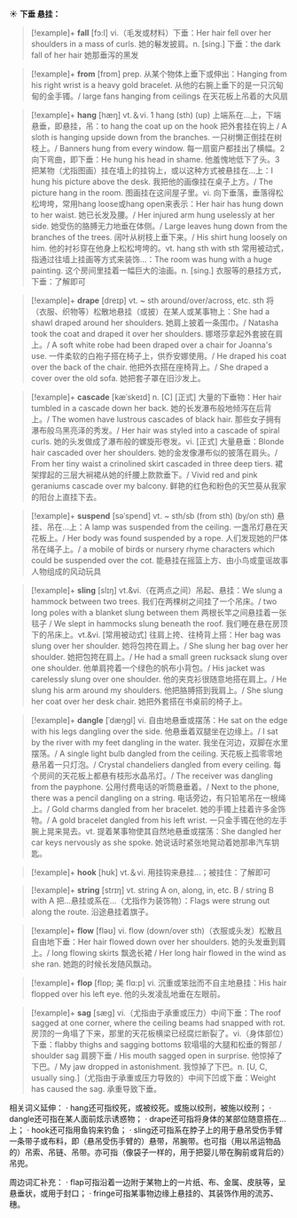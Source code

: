 ☀ <span class="category">**下垂 悬挂：**</span>
>[!example]+ <span class="vocabulary">**fall**</span> [fɔ:l] 
> <span class="definition">vi.（毛发或材料）下垂：</span>Her hair fell over her shoulders in a mass of curls. 她的鬈发披肩。<span class="definition">n. [sing.] 下垂：</span>the dark fall of her hair 她那垂泻的黑发

>[!example]+ <span class="vocabulary">**from**</span> [frɒm] 
> <span class="definition">prep. 从某个物体上垂下或伸出：</span>Hanging from his right wrist is a heavy gold bracelet. 从他的右腕上垂下的是一只沉甸甸的金手镯。/ large fans hanging from ceilings 在天花板上吊着的大风扇

>[!example]+ <span class="vocabulary">**hang**</span> [hæŋ] 
> <span class="definition">vt.＆vi. 1 hang (sth) (up) 上端系在…上，下端悬垂，即悬挂，吊：</span>to hang the coat up on the hook 把外套挂在钩上 / A sloth is hanging upside down from the branches. 一只树懒正倒挂在树枝上。/ Banners hung from every window. 每一扇窗户都挂出了横幅。<span class="definition">2 向下弯曲，即下垂：</span>He hung his head in shame. 他羞愧地低下了头。<span class="definition">3 把某物（尤指图画）挂在墙上的挂钩上，或以这种方式被悬挂在…上：</span>I hung his picture above the desk. 我把他的画像挂在桌子上方。/ The picture hang in the room. 图画挂在这间屋子里。<span class="definition">vi. 向下垂落，垂落得松松垮垮，常用hang loose或hang open来表示：</span>Her hair has hung down to her waist. 她已长发及腰。/ Her injured arm hung uselessly at her side. 她受伤的胳膊无力地垂在体侧。/ Large leaves hung down from the branches of the trees. 阔叶从树枝上垂下来。/ His shirt hung loosely on him. 他的衬衫穿在他身上松松垮垮的。<span class="definition">vt. hang sth with sth 常用被动式，指通过往墙上挂画等方式来装饰…：</span>The room was hung with a huge painting. 这个房间里挂着一幅巨大的油画。<span class="definition">n. [sing.] 衣服等的悬挂方式，下垂：</span>了解即可
           
>[!example]+ <span class="vocabulary">**drape**</span> [dreɪp]
> <span class="definition">vt. ~ sth around/over/across, etc. sth 将（衣服、织物等）松散地悬挂（或披）在某人或某事物上：</span>She had a shawl draped around her shoulders. 她肩上披着一条围巾。/ Natasha took the coat and draped it over her shoulders. 娜塔莎拿起外套披在肩上。/ A soft white robe had been draped over a chair for Joanna's use. 一件柔软的白袍子搭在椅子上，供乔安娜使用。/ He draped his coat over the back of the chair. 他把外衣搭在座椅背上。/ She draped a cover over the old sofa. 她把套子罩在旧沙发上。
           
>[!example]+ <span class="vocabulary">**cascade**</span> [kæˈskeɪd]
> <span class="definition">n. [C] [正式] 大量的下垂物：</span>Her hair tumbled in a cascade down her back. 她的长发瀑布般地倾泻在后背上。/ The women have lustrous cascades of black hair. 那些女子拥有瀑布般乌黑亮泽的秀发。/ Her hair was styled into a cascade of spiral curls. 她的头发做成了瀑布般的螺旋形卷发。<span class="definition">vi. [正式] 大量悬垂：</span>Blonde hair cascaded over her shoulders. 她的金发像瀑布似的披落在肩头。/ From her tiny waist a crinolined skirt cascaded in three deep tiers. 裙架撑起的三层大裥裙从她的纤腰上款款垂下。/ Vivid red and pink geraniums cascade over my balcony. 鲜艳的红色和粉色的天竺葵从我家的阳台上直挂下去。

>[!example]+ <span class="vocabulary">**suspend**</span> [səˈspend]
> <span class="definition">vt. ~ sth/sb (from sth) (by/on sth) 悬挂、吊在…上：</span>A lamp was suspended from the ceiling. 一盏吊灯悬在天花板上。/ Her body was found suspended by a rope. 人们发现她的尸体吊在绳子上。/ a mobile of birds or nursery rhyme characters which could be suspended over the cot. 能悬挂在摇篮上方、由小鸟或童谣故事人物组成的风动玩具           

>[!example]+ <span class="vocabulary">**sling**</span> [slɪŋ]
> <span class="definition">vt.&vi.（在两点之间）吊起、悬挂：</span>We slung a hammock between two trees. 我们在两棵树之间挂了一个吊床。/ two long poles with a blanket slung between them 两根长竿之间悬挂着一张毯子 / We slept in hammocks slung beneath the roof. 我们睡在悬在房顶下的吊床上。<span class="definition">vt.&vi. [常用被动式] 往肩上挎、往椅背上搭：</span>Her bag was slung over her shoulder. 她将包挎在肩上。/ She slung her bag over her shoulder. 她把包挎在肩上。/ He had a small green rucksack slung over one shoulder. 他单肩挎着一个绿色的帆布小背包。/ His jacket was carelessly slung over one shoulder. 他的夹克衫很随意地搭在肩上。/ He slung his arm around my shoulders. 他把胳膊搭到我肩上。/ She slung her coat over her desk chair. 她把外套搭在书桌前的椅子上。

>[!example]+ <span class="vocabulary">**dangle**</span> [ˈdæŋgl]
> <span class="definition">vi. 自由地悬垂或摆荡：</span>He sat on the edge with his legs dangling over the side. 他悬垂着双腿坐在边缘上。/ I sat by the river with my feet dangling in the water. 我坐在河边，双脚在水里摆荡。/ A single light bulb dangled from the ceiling. 天花板上孤零零地悬吊着一只灯泡。/ Crystal chandeliers dangled from every ceiling. 每个房间的天花板上都悬有枝形水晶吊灯。/ The receiver was dangling from the payphone. 公用付费电话的听筒悬垂着。/ Next to the phone, there was a pencil dangling on a string. 电话旁边，有只铅笔吊在一根绳上。/ Gold charms dangled from her bracelet. 她的手镯上挂着许多金饰物。/ A gold bracelet dangled from his left wrist. 一只金手镯在他的左手腕上晃来晃去。<span class="definition">vt. 提着某事物使其自然地悬垂或摆荡：</span>She dangled her car keys nervously as she spoke. 她说话时紧张地晃动着她那串汽车钥匙。

>[!example]+ <span class="vocabulary">**hook**</span> [hʊk] 
> <span class="definition">vt.＆vi. 用挂钩来悬挂…；被挂住：</span>了解即可 

>[!example]+ <span class="vocabulary">**string**</span> [strɪŋ] 
> <span class="definition">vt. string A on, along, in, etc. B / string B with A 把…悬挂或系在…（尤指作为装饰物）：</span>Flags were strung out along the route. 沿途悬挂着旗子。

>[!example]+ <span class="vocabulary">**flow**</span> [fləʊ] 
> <span class="definition">vi. flow (down/over sth)（衣服或头发）松散且自由地下垂：</span>Her hair flowed down over her shoulders. 她的头发垂到肩上。/ long flowing skirts 飘逸长裙 / Her long hair flowed in the wind as she ran. 她跑的时候长发随风飘动。
          
>[!example]+ <span class="vocabulary">**flop**</span> [flɒp; 美 flɑ:p]
> <span class="definition">vi. 沉重或笨拙而不自主地悬挂：</span>His hair flopped over his left eye. 他的头发凌乱地垂在左眼前。
           
>[!example]+ <span class="vocabulary">**sag**</span> [sæg]
> <span class="definition">vi.（尤指由于承重或压力）中间下垂：</span>The roof sagged at one corner, where the ceiling beams had snapped with rot. 房顶的一角塌了下来，那里的天花板横梁已经腐烂断裂了。<span class="definition">vi.（身体部位）下垂：</span>flabby thighs and sagging bottoms 软塌塌的大腿和松垂的臀部 / shoulder sag 肩膀下垂 / His mouth sagged open in surprise. 他惊掉了下巴。/ My jaw dropped in astonishment. 我惊掉了下巴。<span class="definition">n. [U, C, usually sing.]（尤指由于承重或压力导致的）中间下凹或下垂：</span>Weight has caused the sag. 承重导致下垂。

相关词义延伸：
· hang还可指绞死，或被绞死。或施以绞刑，被施以绞刑；
· dangle还可指在某人面前炫示诱惑物；
· drape还可指将身体的某部位随意搭在…上；
· hook还可指用鱼钩来钓鱼；
· sling还可指系在脖子上的用于悬吊受伤手臂一条带子或布料，即（悬吊受伤手臂的）悬带，吊腕带。也可指（用以吊运物品的）吊索、吊链、吊带。亦可指（像袋子一样的，用于把婴儿带在胸前或背后的）吊兜。

周边词汇补充：
· flap可指沿着一边附于某物上的一片纸、布、金属、皮肤等，呈悬垂状，或用于封口；
· fringe可指某事物边缘上悬挂的、其装饰作用的流苏、穗。



